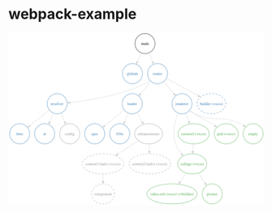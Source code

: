 # webpack-example

![Dependecy graph](https://raw.githubusercontent.com/jbgutierrez/webpack-example/master/examples/desktop.png)
